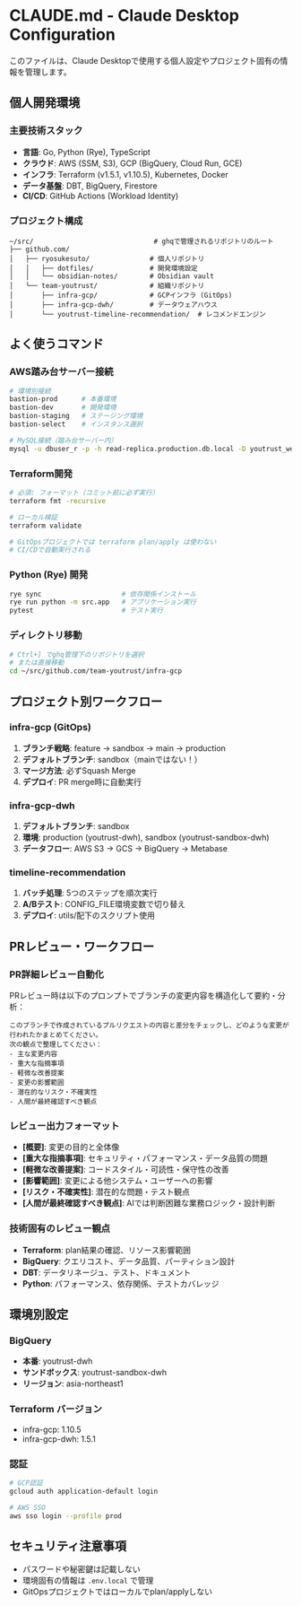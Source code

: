 # CLAUDE.md - Claude Desktop Configuration

このファイルは、Claude Desktopで使用する個人設定やプロジェクト固有の情報を管理します。

## 個人開発環境

### 主要技術スタック
- **言語**: Go, Python (Rye), TypeScript
- **クラウド**: AWS (SSM, S3), GCP (BigQuery, Cloud Run, GCE)
- **インフラ**: Terraform (v1.5.1, v1.10.5), Kubernetes, Docker
- **データ基盤**: DBT, BigQuery, Firestore
- **CI/CD**: GitHub Actions (Workload Identity)

### プロジェクト構成
```
~/src/                              # ghqで管理されるリポジトリのルート
├── github.com/
│   ├── ryosukesuto/               # 個人リポジトリ
│   │   ├── dotfiles/              # 開発環境設定
│   │   └── obsidian-notes/        # Obsidian vault
│   └── team-youtrust/             # 組織リポジトリ
│       ├── infra-gcp/             # GCPインフラ (GitOps)
│       ├── infra-gcp-dwh/         # データウェアハウス
│       └── youtrust-timeline-recommendation/  # レコメンドエンジン
```

## よく使うコマンド

### AWS踏み台サーバー接続
```bash
# 環境別接続
bastion-prod      # 本番環境
bastion-dev       # 開発環境
bastion-staging   # ステージング環境
bastion-select    # インスタンス選択

# MySQL接続（踏み台サーバー内）
mysql -u dbuser_r -p -h read-replica.production.db.local -D youtrust_webapp_production
```

### Terraform開発
```bash
# 必須: フォーマット（コミット前に必ず実行）
terraform fmt -recursive

# ローカル検証
terraform validate

# GitOpsプロジェクトでは terraform plan/apply は使わない
# CI/CDで自動実行される
```

### Python (Rye) 開発
```bash
rye sync                    # 依存関係インストール
rye run python -m src.app   # アプリケーション実行
pytest                      # テスト実行
```

### ディレクトリ移動
```bash
# Ctrl+] でghq管理下のリポジトリを選択
# または直接移動
cd ~/src/github.com/team-youtrust/infra-gcp
```

## プロジェクト別ワークフロー

### infra-gcp (GitOps)
1. **ブランチ戦略**: feature → sandbox → main → production
2. **デフォルトブランチ**: sandbox（mainではない！）
3. **マージ方法**: 必ずSquash Merge
4. **デプロイ**: PR merge時に自動実行

### infra-gcp-dwh
1. **デフォルトブランチ**: sandbox
2. **環境**: production (youtrust-dwh), sandbox (youtrust-sandbox-dwh)
3. **データフロー**: AWS S3 → GCS → BigQuery → Metabase

### timeline-recommendation
1. **バッチ処理**: 5つのステップを順次実行
2. **A/Bテスト**: CONFIG_FILE環境変数で切り替え
3. **デプロイ**: utils/配下のスクリプト使用

## PRレビュー・ワークフロー

### PR詳細レビュー自動化
PRレビュー時は以下のプロンプトでブランチの変更内容を構造化して要約・分析：

```
このブランチで作成されているプルリクエストの内容と差分をチェックし、どのような変更が行われたかまとめてください。
次の観点で整理してください：
- 主な変更内容
- 重大な指摘事項
- 軽微な改善提案
- 変更の影響範囲
- 潜在的なリスク・不確実性
- 人間が最終確認すべき観点
```

### レビュー出力フォーマット
- **[概要]**: 変更の目的と全体像
- **[重大な指摘事項]**: セキュリティ・パフォーマンス・データ品質の問題
- **[軽微な改善提案]**: コードスタイル・可読性・保守性の改善
- **[影響範囲]**: 変更による他システム・ユーザーへの影響
- **[リスク・不確実性]**: 潜在的な問題・テスト観点
- **[人間が最終確認すべき観点]**: AIでは判断困難な業務ロジック・設計判断

### 技術固有のレビュー観点
- **Terraform**: plan結果の確認、リソース影響範囲
- **BigQuery**: クエリコスト、データ品質、パーティション設計
- **DBT**: データリネージュ、テスト、ドキュメント
- **Python**: パフォーマンス、依存関係、テストカバレッジ

## 環境別設定

### BigQuery
- **本番**: youtrust-dwh
- **サンドボックス**: youtrust-sandbox-dwh
- **リージョン**: asia-northeast1

### Terraform バージョン
- infra-gcp: 1.10.5
- infra-gcp-dwh: 1.5.1

### 認証
```bash
# GCP認証
gcloud auth application-default login

# AWS SSO
aws sso login --profile prod
```

## セキュリティ注意事項
- パスワードや秘密鍵は記載しない
- 環境固有の情報は `.env.local` で管理
- GitOpsプロジェクトではローカルでplan/applyしない